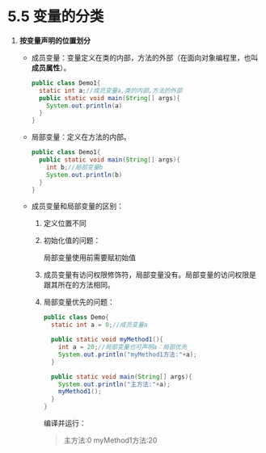 # 5.5 变量的分类

1. **按变量声明的位置划分**

   - 成员变量：变量定义在类的内部，方法的外部（在面向对象编程里，也叫**成员属性**）。

     ```java
     public class Demo1{
       static int a;//成员变量a,类的内部,方法的外部
       public static void main(String[] args){
         System.out.println(a)
       }
     }
     ```

   - 局部变量：定义在方法的内部。

     ```java
     public class Demo1{
       public static void main(String[] args){
         int b;//局部变量b
         System.out.println(b)
       }
     }
     ```

   - 成员变量和局部变量的区别：

     1. 定义位置不同

     2. 初始化值的问题：

        局部变量使用前需要赋初始值

     3. 成员变量有访问权限修饰符，局部变量没有。局部变量的访问权限是跟其所在的方法相同。

     4. 局部变量优先的问题：

        ```java
        public class Demo{
          static int a = 0;//成员变量a
        
          public static void myMethod1(){
            int a = 20;//局部变量也可声明a：局部优先
            System.out.println("myMethod1方法:"+a);
          }
        
          public static void main(String[] args){
            System.out.println("主方法:"+a);
            myMethod1();
          }
        }
        ```

        编译并运行：

        >主方法:0
        >myMethod1方法:20

